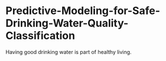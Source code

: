 # Predictive-Modeling-for-Safe-Drinking-Water-Quality-Classification
Having good drinking water is part of healthy living.
